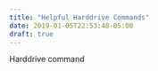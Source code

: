 ```yaml
---
title: "Helpful Harddrive Commands"
date: 2019-01-05T22:53:48-05:00
draft: true
---
```


Harddrive command